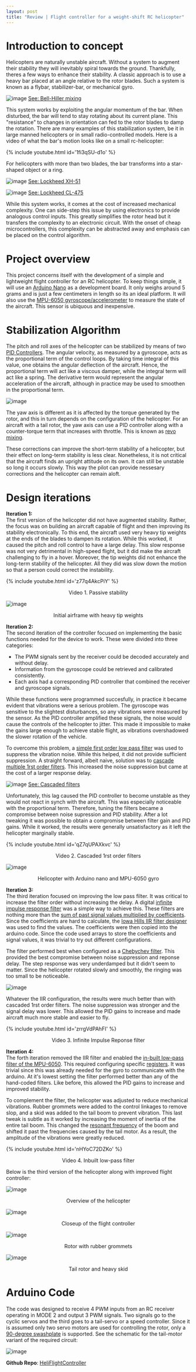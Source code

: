 ```yaml
---
layout: post
title: "Review | Flight controller for a weight-shift RC helicopter"
---
```


# Introduction to concept

Helicopters are naturally unstable aircraft. Without a system to augment their stability they will inevitably spiral towards the ground. Thankfully, theres a few ways to enhance their stability. A classic approach is to use a heavy bar placed at an angle relative to the rotor blades. Such a 
system is known as a flybar, stabilizer-bar, or mechanical gyro.  

![image](/img/heli_controller/HillerHead500pics.gif)
[See: Bell-Hiller mixing]()

This system works by exploiting the angular momentum of the bar. When disturbed, the bar will tend to stay rotating about its current plane. This "resistance" to changes in orientation can fed to the rotor blades to damp the rotation. There are many examples of this stabilization system, be it in large manned helicopters or in small radio-controlled models. Here is a video of what the bar's motion looks like on a small rc-helicopter:  

{% include youtube.html id='1fi3qSU-d1o' %}   

For helicopters with more than two blades, the bar transforms into a star-shaped object or a ring. 

![image](/img/heli_controller/lok_xh-51.gif)
[See: Lockheed XH-51](https://www.aviastar.org/helicopters_eng/lok_xh-51.php)

![image](/img/heli_controller/lok_cl-475.gif)
[See: Lockheed CL-475](https://sites.google.com/site/stingrayslistofrotorcraft/lockheed-cl-475)

While this system works, it comes at the cost of increased mechanical complexity. One can side-step this issue by using electronics to provide analogous control inputs. This greatly simplifies the rotor head but it transfers the complexity to an electronic circuit. With the onset of cheap microcontrollers, this complexity can be abstracted away and emphasis can be placed on the control algorithm.

# Project overview

This project concerns itself with the development of a simple and lightweight flight controller for an RC helicopter. To keep things simple, it will use an [Arduino Nano](https://store.arduino.cc/products/arduino-nano) as a development board. It only weighs around 5 grams and is just a few centimeters in length so its an ideal platform. It will also use the [MPU-6050 gyroscope/accelerometer](https://create.arduino.cc/projecthub/CiferTech/what-is-mpu6050-b3b178) to measure the state of the aircraft. This sensor is ubiquous and inexpensive. 

# Stabilization Algorithm

The pitch and roll axes of the helicopter can be stabilized by means of two [PID Controllers](https://en.wikipedia.org/wiki/PID_controller). The angular velocity, as measured by a gyroscope, acts as the proportional term of the control loops. By taking time integral of this value, one obtains the angular deflection of the aircraft. Hence, the proportional term will act like a viscous damper, while the integral term will act like a spring. 
The derivative term would represent the angular acceleration of the aircraft, although in practice may be used to smoothen in the proportional term. 
  
![image](https://cdn.instrumentationtools.com/wp-content/uploads/2018/01/PID-Controller-Responses-to-Two-momentary-step-inputs.png)
  
The yaw axis is different as it is affected by the torque generated by the rotor, and this in turn depends on the configuration of the helicopter. For an aircraft with a tail rotor, the yaw axis can use a PID controller along with a counter-torque term that increases with throttle. This is known as [revo mixing](https://helihack.co.uk/revomixing).  

These corrections can improve the short-term stability of a helicopter, but their effect on long-term stability is less clear. Nonetheless, it is not critical that the aircraft finds an upright attitude on its own. It can still be unstable so long it occurs slowly. This way the pilot can provide nessesary corrections and the helicopter can remain aloft.

# Design iterations
__Iteration 1:__  
The first version of the helicopter did not have augmented stability. Rather, the focus was on building an aircraft capable of flight and then improving its stability electronically. To this end, the aircraft used very heavy tip weights at the ends of the blades to dampen its rotation. While this worked, it caused the pitch and roll control to have a large delay. This slow response was not very detrimental in high-speed flight, but it did make the aircraft challenging to fly in a hover. Moreover, the tip weights did not enhance the long-term stability of the helicopter. All they did was slow down the motion so that a person could correct the instability. 

{% include youtube.html id='z77q4AkcPiY' %}   
<p align="center"> Video 1. Passive stability</p>

![image](/img/heli_controller/heli-v1-nostab.JPG)
<p align="center">Initial airframe with heavy tip weights</p>

__Iteration 2:__  
The second iteration of the controller focused on implementing the basic functions needed for the device to work. These were divided into three categories:
- The PWM signals sent by the receiver could be decoded accurately and without delay.
- Information from the gyroscope could be retrieved and calibrated consistently.
- Each axis had a corresponding PID controller that combined the receiver and gyroscope signals.

While these functions were programmed succesfully, in practice it became evident that vibrations were a serious problem. The gyroscope was sensitive to the slightest disturbances, so any vibrations were measured by the sensor. As the PID controller amplified these signals, the noise would cause the controls of the helicopter to jitter. This made it impossible to make the gains large enough to achieve stable flight, as vibrations overshadowed the slower rotation of the vehicle. 

To overcome this problem, a [simple first order low pass filter](http://www.tsdconseil.fr/tutos/tuto-iir1-en.pdf) was used to suppress the vibration noise. While this helped, it did not provide sufficient suppression. A straight forward, albeit naive, solution was to [cascade multiple 1rst order filters](https://2n3904blog.com/cascading-single-pole-filters/). This increased the noise suppression but came at the cost of a larger response delay.  

![image](/img/heli_controller/cascade-response.png)
[See: Cascaded filters](https://wiki.analog.com/university/labs/cascaded_rc_adalm2000)

Unfortunately, this lag caused the PID controller to become unstable as they would not react in synch with the aircraft. This was especially noticeable with the proportional term. Therefore, tuning the filters became a compromise between noise supression and PID stability. After a lot tweaking it was possible to obtain a compromise between filter gain and PID gains. While it worked, the results were generally unsatisfactory as it left the helicopter marginally stable.  
  
{% include youtube.html id='qZ7qUPAXkvc' %}   
<p align="center"> Video 2. Cascaded 1rst order filters</p>

![image](/img/heli_controller/heli-v2-wires.JPG)
<p align="center">Helicopter with Arduino nano and MPU-6050 gyro</p>

__Iteration 3:__  
The third iteration focused on improving the low pass filter. It was critical to increase the filter order without increasing the delay. A digital [infinite impulse response filter](https://en.wikipedia.org/wiki/Infinite_impulse_response) was a simple way to achieve this. These filters are nothing more than the [sum of past signal values multiplied by coefficients](https://ccrma.stanford.edu/~jos/filters/Difference_Equation.html). Since the coefficients are hard to calculate, the [Iowa Hills IIR filter designer](https://web.archive.org/web/20201112004255/http://www.iowahills.com/5FIRFiltersPage.html) was used to find the values. The coefficients were then copied into the arduino code. Since the code used arrays to store the coefficients and signal values, it was trivial to try out different configurations. 

The filter performed best when configured as a [Chebychev filter](https://web.archive.org/web/20200706034508/http://www.iowahills.com/IIRChebyshevFilters.html). This provided the best compromise between noise suppression and reponse delay. The step response was very underdamped but it didn't seem to matter. Since the helicopter rotated slowly and smoothly, the ringing was too small to be noticeable.  

![image](/img/heli_controller/filter-step-response.png)

Whatever the IIR configuration, the results were much better than with cascaded 1rst order filters. The noise suppression was stronger and the signal delay was lower. This allowed the PID gains to increase and made aircraft much more stable and easier to fly. 
 
{% include youtube.html id='zrrgVdPAhFI' %}   
<p align="center"> Video 3. Infinite Impulse Reponse filter</p>

__Iteration 4:__  
The forth iteration removed the IIR filter and enabled the [in-built low-pass filter of the MPU-6050](https://deepbluembedded.com/mpu6050-with-microchip-pic-accelerometer-gyroscope-interfacing-with-pic/). This required configuring specific [registers](https://stackoverflow.com/questions/45655256/activting-low-pass-filter-on-mpu6050#45655539). It was trivial since this was already needed for the gyro to communicate with the arduino. At it's lowest setting the filter performed better than any of the hand-coded filters. Like before, this allowed the PID gains to increase and improved stability. 

To complement the filter, the helicopter was adjusted to reduce mechanical vibrations. Rubber grommets were added to the control linkages to remove slop, and a skid was added to the tail boom to prevent vibration. This last tweak is subtle as it worked by increasing the moment of inertia of the entire tail boom. This changed the [resonant frequency](http://facstaff.cbu.edu/~pshiue/Courses/ME318/Notes/Lecture17.pdf) of the boom and shifted it past the frequencies caused by the tail motor. As a result, the amplitude of the vibrations were greatly reduced.  

{% include youtube.html id='nHYoC72DZKo' %}   
<p align="center"> Video 4. Inbuilt low-pass filter</p>

Below is the third version of the helicopter along with improved flight controller:

![image](https://raw.githubusercontent.com/RCmags/HeliFlightController/refs/heads/main/images/side_view.JPG)
<p align="center">Overview of the helicopter</p>

![image](https://raw.githubusercontent.com/RCmags/HeliFlightController/refs/heads/main/images/arduino_view.JPG)  
<p align="center">Closeup of the flight controller</p>

![image](/img/heli_controller/main_rotor.JPG)
<p align="center">Rotor with rubber grommets</p>

![image](/img/heli_controller/tail_rotor.JPG)
<p align="center">Tail rotor and heavy skid</p>

# Arduino Code
The code was designed to receive 4 PWM inputs from an RC receiver operating in MODE 2 and output 3 PWM signals. Two signals go to the cyclic servos and the third goes to a tail-servo or a speed controller. Since it is assumed only two servo motors are used for controlling the rotor, only a [90-degree swashplate](https://www.rchelicopterfun.com/ccpm.html) is supported. See the schematic for the tail-motor variant of the required circuit:

![image](https://raw.githubusercontent.com/RCmags/HeliFlightController/refs/heads/main/images/diagram/schematic.png)

__Github Repo__:
[HeliFlightController](https://github.com/RCmags/HeliFlightController)
